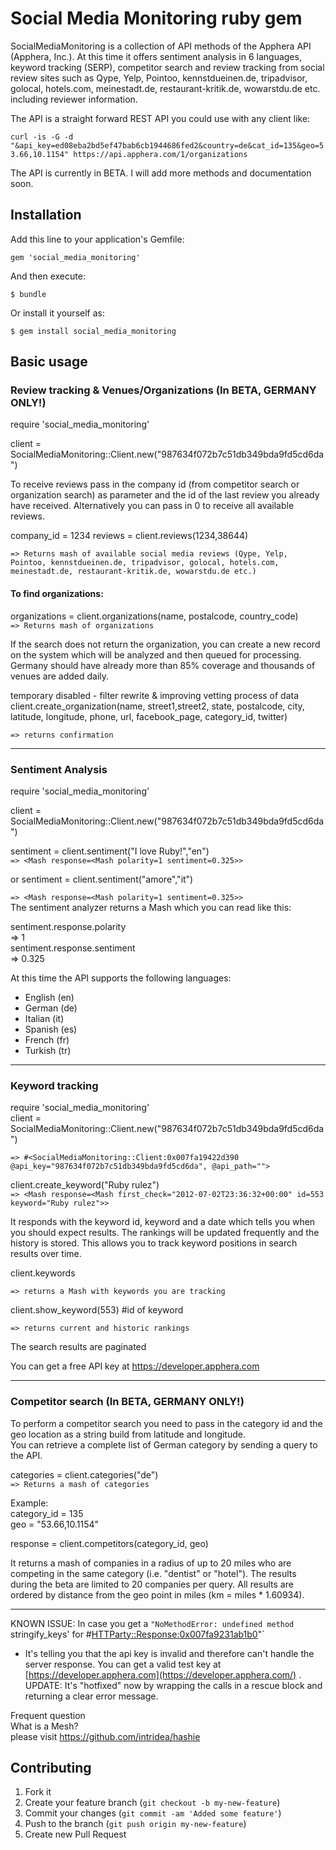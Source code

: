 # Social Media Monitoring ruby gem

SocialMediaMonitoring is a collection of API methods of the Apphera API (Apphera, Inc.). At this time it offers sentiment analysis in 6 languages, keyword tracking (SERP), competitor search and review tracking from social review sites such as Qype, Yelp, Pointoo, kennstdueinen.de, tripadvisor, golocal, hotels.com, meinestadt.de, restaurant-kritik.de, wowarstdu.de etc. including reviewer information.

The API is a straight forward REST API you could use with any client like:    

`curl -is -G -d "&api_key=ed08eba2bd5ef47bab6cb1944686fed2&country=de&cat_id=135&geo=53.66,10.1154" https://api.apphera.com/1/organizations`
 
The API is currently in BETA. I will add more methods and documentation soon.
## Installation

Add this line to your application's Gemfile:

    gem 'social_media_monitoring'

And then execute:

    $ bundle

Or install it yourself as:

    $ gem install social_media_monitoring

## Basic usage

### Review tracking & Venues/Organizations (In BETA, GERMANY ONLY!)  

require 'social_media_monitoring'  

client = SocialMediaMonitoring::Client.new("987634f072b7c51db349bda9fd5cd6da")


To receive reviews pass in the company id (from competitor search or organization search) as parameter and the id of the last review you already have received. Alternatively you can pass in 0 to receive all available reviews. 

company_id = 1234
reviews = client.reviews(1234,38644)

`=> Returns mash of available social media reviews (Qype, Yelp, Pointoo, kennstdueinen.de, tripadvisor, golocal, hotels.com, meinestadt.de, restaurant-kritik.de, wowarstdu.de etc.)`  

#### To find organizations:

organizations = client.organizations(name, postalcode, country_code)   
`=> Returns mash of organizations`

If the search does not return the organization, you can create a new record on the system which will be analyzed and then queued for processing. Germany should have already more than 85% coverage and thousands of venues are added daily. 

temporary disabled - filter rewrite & improving vetting process of data  
client.create_organization(name, street1,street2, state, postalcode, city, latitude, longitude, phone, url, facebook_page, category_id, twitter)

`=> returns confirmation`

****

### Sentiment Analysis

require 'social_media_monitoring'  

client = SocialMediaMonitoring::Client.new("987634f072b7c51db349bda9fd5cd6da")

sentiment = client.sentiment("I love Ruby!","en")  
`=> <Mash response=<Mash polarity=1 sentiment=0.325>>`

or
sentiment = client.sentiment("amore","it")

`=> <Mash response=<Mash polarity=1 sentiment=0.325>>`  
The sentiment analyzer returns a Mash which you can read like this:

sentiment.response.polarity  
=> 1  
sentiment.response.sentiment  
=> 0.325

At this time the API supports the following languages:    
* English (en)  
* German (de)  
* Italian (it)  
* Spanish (es)  
* French (fr)  
* Turkish (tr)  

****

### Keyword tracking

require 'social_media_monitoring'        
client = SocialMediaMonitoring::Client.new("987634f072b7c51db349bda9fd5cd6da")
  
`=> #<SocialMediaMonitoring::Client:0x007fa19422d390 @api_key="987634f072b7c51db349bda9fd5cd6da", @api_path="">`  

client.create_keyword("Ruby rulez")  
`=> <Mash response=<Mash first_check="2012-07-02T23:36:32+00:00" id=553 keyword="Ruby rulez">>`

It responds with the keyword id, keyword and a date which tells you when you should expect results. The rankings will be updated frequently and
the history is stored. This allows you to track keyword positions in search results over time.

client.keywords  

`=> returns a Mash with keywords you are tracking`

client.show_keyword(553)  #id of keyword

`=> returns current and historic rankings`

The search results are paginated

You can get a free API key at https://developer.apphera.com

****

### Competitor search (In BETA, GERMANY ONLY!)  

To perform a competitor search you need to pass in the category id and the geo location as a string build from latitude and longitude.   
You can retrieve a complete list of German category by sending a query to the API.  

categories = client.categories("de")  
`=> Returns a mash of categories`

Example:  
category_id = 135  
geo = "53.66,10.1154"    

response = client.competitors(category_id, geo)

It returns a mash of companies in a radius of up to 20 miles who are competing in the same category (i.e. "dentist" or "hotel"). The results during the beta are limited to 20 companies per query. All results are ordered by distance from the geo point in miles (km = miles * 1.60934).  



********    


KNOWN ISSUE:
In case you get a `"NoMethodError: undefined method `stringify_keys' for #<HTTParty::Response:0x007fa9231ab1b0>"`
- It's telling you that the api key is invalid and therefore can't handle the server response. You can get a valid test key at [https://developer.apphera.com](https://developer.apphera.com/) .
UPDATE: It's "hotfixed" now by wrapping the calls in a rescue block and returning a clear error message.




Frequent question  
What is a Mesh?  
please visit https://github.com/intridea/hashie  


## Contributing

1. Fork it
2. Create your feature branch (`git checkout -b my-new-feature`)
3. Commit your changes (`git commit -am 'Added some feature'`)
4. Push to the branch (`git push origin my-new-feature`)
5. Create new Pull Request
